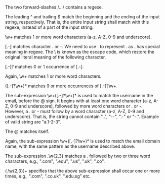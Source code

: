 The two forward-slashes /.../ contains a regexe.

The leading ^ and trailing $ match the beginning and the ending of the input string, respectively. That is, the entire input string shall match with this regexe, instead of a part of the input string.

\w+ matches 1 or more word characters (a-z, A-Z, 0-9 and underscore).

[.-] matches character . or -. We need to use . to represent . as . has special meaning in regexe. The \ is known as the escape code, which restore the original literal meaning of the following character.

[.-]? matches 0 or 1 occurrence of [.-].

Again, \w+ matches 1 or more word characters.

([.-]?\w+)\* matches 0 or more occurrences of [.-]?\w+.

The sub-expression \w+([.-]?\w+)\* is used to match the username in the email, before the @ sign. It begins with at least one word character (a-z, A-Z, 0-9 and underscore), followed by more word characters or . or -. However, a . or - must follow by a word character (a-z, A-Z, 0-9 and underscore). That is, the string cannot contain "..", "--", ".-" or "-.". Example of valid string are "a.1-2-3".

The @ matches itself.

Again, the sub-expression \w+([.-]?\w+)\* is used to match the email domain name, with the same pattern as the username described above.

The sub-expression .\w{2,3} matches a . followed by two or three word characters, e.g., ".com", ".edu", ".us", ".uk", ".co".

(.\w{2,3})+ specifies that the above sub-expression shall occur one or more times, e.g., ".com", ".co.uk", ".edu.sg" etc.
